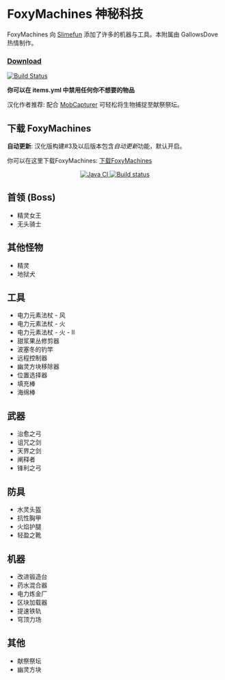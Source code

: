 # FoxyMachines 神秘科技

FoxyMachines 向 [Slimefun](https://github.com/Slimefun/Slimefun4) 添加了许多的机器与工具。本附属由 GallowsDove 热情制作。

### [Download](https://blob.build/project/FoxyMachines)
[![Build Status](https://img.shields.io/badge/build-latest-brightgreen.svg)](https://blob.build/project/FoxyMachines)

**你可以在 items.yml 中禁用任何你不想要的物品**

汉化作者推荐: 配合 [MobCapturer](https://github.com/ybw0014/MobCapturer) 可轻松将生物捕捉至献祭祭坛。
 
## 下载 FoxyMachines

**自动更新**: 汉化版构建#3及以后版本包含*自动更新*功能，默认开启。

你可以在这里下载FoxyMachines: [下载FoxyMachines](https://builds.guizhanss.net/ybw0014/FoxyMachines-CN/master)

<p align="center">
  <a href="https://github.com/ybw0014/FoxyMachines-CN/actions/workflows/maven.yml">
    <img src="https://github.com/ybw0014/FoxyMachines-CN/actions/workflows/maven.yml/badge.svg" alt="Java CI"/>
  </a>

  <a href="https://builds.guizhanss.net/ybw0014/FoxyMachines-CN/master">
    <img src="https://builds.guizhanss.net/f/ybw0014/FoxyMachines-CN/master/badge.svg" alt="Build status"/>
  </a>
</p>

## 首领 (Boss)

* 精灵女王
* 无头骑士

## 其他怪物

* 精灵
* 地狱犬

## 工具

* 电力元素法杖 - 风
* 电力元素法杖 - 火
* 电力元素法杖 - 火 - II
* 甜浆果丛修剪器
* 波塞冬的钓竿
* 远程控制器
* 幽灵方块移除器
* 位置选择器
* 填充棒
* 海绵棒

## 武器

* 治愈之弓
* 诅咒之剑
* 天界之剑
* 阐释者
* 锋利之弓

## 防具

* 水灵头盔
* 抗性胸甲
* 火焰护腿
* 轻盈之靴

## 机器

* 改进锻造台
* 药水混合器
* 电力炼金厂
* 区块加载器
* 提速铁轨
* 穹顶力场

## 其他

* 献祭祭坛
* 幽灵方块
